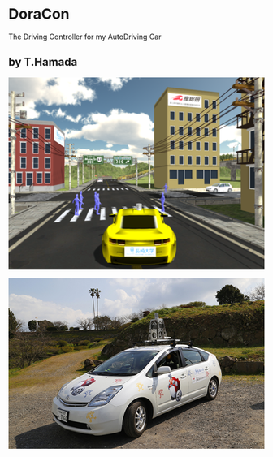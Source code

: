 # DoraCon

The Driving Controller for my AutoDriving Car

by T.Hamada
--------

<source src="http://nacc.nagasaki-u.ac.jp/github.lfs/DoraCon/screenshot.mp4">


![screenshot1](/img/screenshot1.png)

![NACC-car](/img/NACC-prius-01.jpg)
